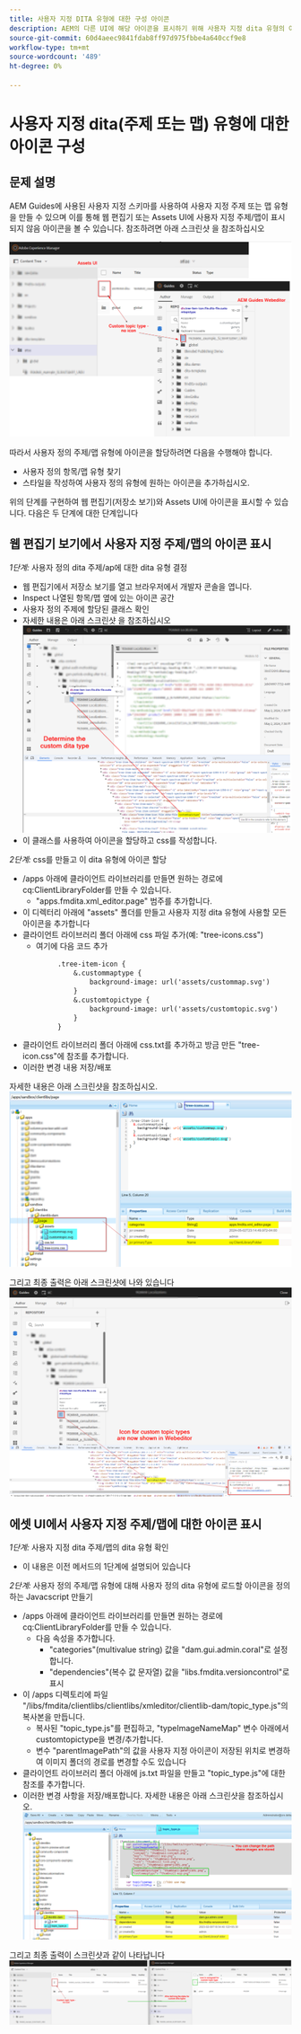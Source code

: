 ```yaml
---
title: 사용자 지정 DITA 유형에 대한 구성 아이콘
description: AEM의 다른 UI에 해당 아이콘을 표시하기 위해 사용자 지정 dita 유형의 아이콘을 정의하는 방법을 알아봅니다
source-git-commit: 60d4aeec9841fdab8ff97d975fbbe4a640ccf9e8
workflow-type: tm+mt
source-wordcount: '489'
ht-degree: 0%

---
```


# 사용자 지정 dita(주제 또는 맵) 유형에 대한 아이콘 구성


## 문제 설명

AEM Guides에 사용된 사용자 지정 스키마를 사용하여 사용자 지정 주제 또는 맵 유형을 만들 수 있으며 이를 통해 웹 편집기 또는 Assets UI에 사용자 지정 주제/맵이 표시되지 않음 아이콘을 볼 수 있습니다. 참조하려면 아래 스크린샷 을 참조하십시오

![참조용 스크린샷](../assets/authoring/custom-ditatype-icon-notshown.png)


따라서 사용자 정의 주제/맵 유형에 아이콘을 할당하려면 다음을 수행해야 합니다.
- 사용자 정의 항목/맵 유형 찾기
- 스타일을 작성하여 사용자 정의 유형에 원하는 아이콘을 추가하십시오.


위의 단계를 구현하여 웹 편집기(저장소 보기)와 Assets UI에 아이콘을 표시할 수 있습니다. 다음은 두 단계에 대한 단계입니다


## 웹 편집기 보기에서 사용자 지정 주제/맵의 아이콘 표시

_1단계:_ 사용자 정의 dita 주제/ap에 대한 dita 유형 결정
- 웹 편집기에서 저장소 보기를 열고 브라우저에서 개발자 콘솔을 엽니다.
- Inspect 나열된 항목/맵 옆에 있는 아이콘 공간
- 사용자 정의 주제에 할당된 클래스 확인
- 자세한 내용은 아래 스크린샷 을 참조하십시오 ![스크린샷 참조](../assets/authoring/custom-ditatype-icon-knowditatype.png)
- 이 클래스를 사용하여 아이콘을 할당하고 css를 작성합니다.

_2단계:_ css를 만들고 이 dita 유형에 아이콘 할당
- /apps 아래에 클라이언트 라이브러리를 만들면 원하는 경로에 cq:ClientLibraryFolder를 만들 수 있습니다.
   - &quot;apps.fmdita.xml_editor.page&quot; 범주를 추가합니다.
- 이 디렉터리 아래에 &quot;assets&quot; 폴더를 만들고 사용자 지정 dita 유형에 사용할 모든 아이콘을 추가합니다
- 클라이언트 라이브러리 폴더 아래에 css 파일 추가(예: &quot;tree-icons.css&quot;)
   - 여기에 다음 코드 추가

```
            .tree-item-icon {
                &.custommaptype {
                    background-image: url('assets/custommap.svg')
                }
                &.customtopictype {
                    background-image: url('assets/customtopic.svg')
                }
            }
```

- 클라이언트 라이브러리 폴더 아래에 css.txt를 추가하고 방금 만든 &quot;tree-icon.css&quot;에 참조를 추가합니다.
- 이러한 변경 내용 저장/배포

자세한 내용은 아래 스크린샷을 참조하십시오.
![스크린샷 참조](../assets/authoring/custom-ditatype-icon-define-webeditor-styles.png)

그리고 최종 출력은 아래 스크린샷에 나와 있습니다
![스크린샷으로 표시](../assets/authoring/custom-ditatype-icon-webeditor-showstyles.png)


## 에셋 UI에서 사용자 지정 주제/맵에 대한 아이콘 표시

_1단계:_ 사용자 지정 dita 주제/맵의 dita 유형 확인
- 이 내용은 이전 메서드의 1단계에 설명되어 있습니다

_2단계:_ 사용자 정의 주제/맵 유형에 대해 사용자 정의 dita 유형에 로드할 아이콘을 정의하는 Javacscript 만들기
- /apps 아래에 클라이언트 라이브러리를 만들면 원하는 경로에 cq:ClientLibraryFolder를 만들 수 있습니다.
   - 다음 속성을 추가합니다.
      - &quot;categories&quot;(multivalue string) 값을 &quot;dam.gui.admin.coral&quot;로 설정합니다.
      - &quot;dependencies&quot;(복수 값 문자열) 값을 &quot;libs.fmdita.versioncontrol&quot;로 표시
- 이 /apps 디렉토리에 파일 &quot;/libs/fmdita/clientlibs/clientlibs/xmleditor/clientlib-dam/topic_type.js&quot;의 복사본을 만듭니다.
   - 복사된 &quot;topic_type.js&quot;를 편집하고, &quot;typeImageNameMap&quot; 변수 아래에서 customtopictype을 변경/추가합니다.
   - 변수 &quot;parentImagePath&quot;의 값을 사용자 지정 아이콘이 저장된 위치로 변경하여 이미지 폴더의 경로를 변경할 수도 있습니다
- 클라이언트 라이브러리 폴더 아래에 js.txt 파일을 만들고 &quot;topic_type.js&quot;에 대한 참조를 추가합니다.
- 이러한 변경 사항을 저장/배포합니다. 자세한 내용은 아래 스크린샷을 참조하십시오.
  ![스크린샷 참조](../assets/authoring/custom-ditatype-icon-define-assetsui-styles.png)

그리고 최종 출력이 스크린샷과 같이 나타납니다 ![스크린샷으로 표시](../assets/authoring/custom-ditatype-icon-assetsui-showstyles.png)